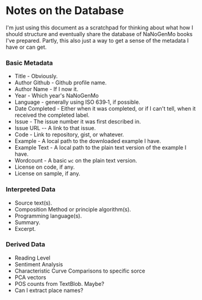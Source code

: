 # Notes on the Database

I'm just using this document as a scratchpad for thinking about what how I should structure and eventually share the database of NaNoGenMo books I've prepared. Partly, this also just a way to get a sense of the metadata I have or can get.

### Basic Metadata
 - Title - Obviously.
 - Author Github - Github profile name.
 - Author Name - If I now it.
 - Year - Which year's NaNoGenMo
 - Language - generally using ISO 639‑1, if possible.
 - Date Completed - Either when it was completed, or if I can't tell, when it received the completed label.
 - Issue - The issue number it was first described in.
 - Issue URL -- A link to that issue.
 - Code - Link to repository, gist, or whatever.
 - Example - A local path to the downloaded example I have.
 - Example Text - A local path to the plain text version of the example I have.
 - Wordcount - A basic `wc` on the plain text version.
 - License on code, if any.
 - License on sample, if any.

### Interpreted Data
 - Source text(s).
 - Composition Method or principle algorithm(s).
 - Programming language(s).
 - Summary.
 - Excerpt.

### Derived Data
 - Reading Level
 - Sentiment Analysis
 - Characteristic Curve Comparisons to specific sorce
 - PCA vectors
 - POS counts from TextBlob. Maybe?
 - Can I extract place names?

